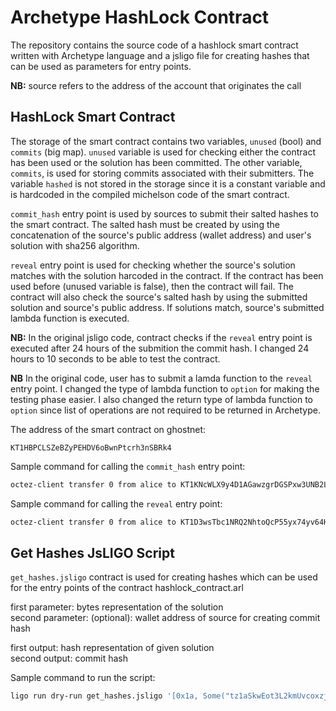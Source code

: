 # Archetype HashLock Contract

The repository contains the source code of a hashlock smart contract written with Archetype language and a jsligo file for creating hashes that can be used as parameters for entry points.

**NB:** source refers to the address of the account that originates the call

## HashLock Smart Contract

The storage of the smart contract contains two variables, `unused` (bool) and `commits` (big map). `unused` variable is used for checking either the contract has been used or the solution has been committed. The other variable, `commits`, is used for storing commits associated with their submitters. The variable `hashed` is not stored in the storage since it is a constant variable and is hardcoded in the compiled michelson code of the smart contract.

`commit_hash` entry point is used by sources to submit their salted hashes to the smart contract. The salted hash must be created by using the concatenation of the source's public address (wallet address) and user's solution with sha256 algorithm.

`reveal` entry point is used for checking whether the source's solution matches with the solution harcoded in the contract. If the contract has been used before (unused variable is false), then the contract will fail. The contract will also check the source's salted hash by using the submitted solution and source's public address. If solutions match, source's submitted lambda function is executed.

**NB:** In the original jsligo code, contract checks if the `reveal` entry point is executed after 24 hours of the submition the commit hash. I changed 24 hours to 10 seconds to be able to test the contract.

**NB** In the original code, user has to submit a lamda function to the `reveal` entry point. I changed the type of lambda function to `option` for making the testing phase easier. I also changed the return type of lambda function to `option` since list of operations are not required to be returned in Archetype.

The address of the smart contract on ghostnet:
```
KT1HBPCLSZeBZyPEHDV6oBwnPtcrh3nSBRk4
```

Sample command for calling the `commit_hash` entry point:
```bash
octez-client transfer 0 from alice to KT1KNcWLX9y4D1AGawzgrDGSPxw3UNB2L11r --entrypoint commit_hash --arg '0x8136253ff38c26c5e685d6b5618377364d0e9121ec4ceaf12fe0f19ac2417fff' --burn-cap 0.2
```

Sample command for calling the `reveal` entry point:
```bash
octez-client transfer 0 from alice to KT1D3wsTbc1NRQ2NhtoQcP55yx74yv64Hdrp --entrypoint reveal --arg '(Pair 0xf5 None)' --burn-cap 0.2
```

## Get Hashes JsLIGO Script

`get_hashes.jsligo` contract is used for creating hashes which can be used for the entry points of the contract hashlock_contract.arl

first parameter: bytes representation of the solution <br>
second parameter: (optional): wallet address of source for creating commit hash

first output: hash representation of given solution <br>
second output: commit hash

Sample command to run the script:
```bash
ligo run dry-run get_hashes.jsligo '[0x1a, Some("tz1aSkwEot3L2kmUvcoxzjMomb9mvBNuzFK6")]' '[0x, 0x]'
```